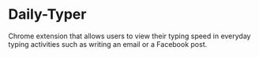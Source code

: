 # Daily-Typer
Chrome extension that allows users to view their typing speed in everyday typing activities such as writing an email or a Facebook post.
